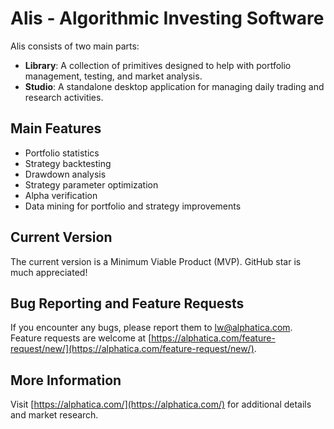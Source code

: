 # Alis - Algorithmic Investing Software

Alis consists of two main parts:

- **Library**: A collection of primitives designed to help with portfolio management, testing, and market analysis.
- **Studio**: A standalone desktop application for managing daily trading and research activities.

## Main Features

- Portfolio statistics
- Strategy backtesting
- Drawdown analysis
- Strategy parameter optimization
- Alpha verification
- Data mining for portfolio and strategy improvements

## Current Version

The current version is a Minimum Viable Product (MVP). GitHub star is much appreciated!

## Bug Reporting and Feature Requests

If you encounter any bugs, please report them to [lw@alphatica.com](mailto:lw@alphatica.com).  
Feature requests are welcome at [https://alphatica.com/feature-request/new/](https://alphatica.com/feature-request/new/).

## More Information

Visit [https://alphatica.com/](https://alphatica.com/) for additional details and market research.